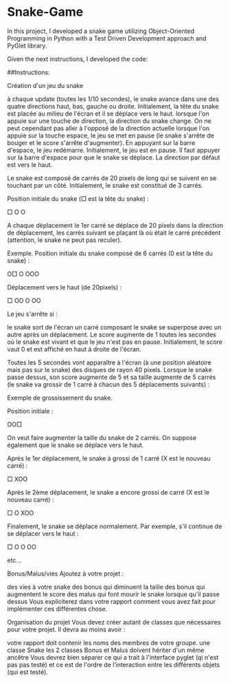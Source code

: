# Snake-Game
In this project, I developed a snake game utilizing Object-Oriented Programming in Python with a Test Driven Development approach and PyGlet library.

Given the next instructions, I developed the code:


##Instructions:

Création d'un jeu du snake

à chaque update (toutes les 1/10 secondes), le snake avance dans une des quatre directions haut, bas, gauche ou droite. Initialement, la tête du snake est placée au milieu de l'écran et il se déplace vers le haut.
lorsque l'on appuie sur une touche de direction, la direction du snake change. On ne peut cependant pas aller à l'opposé de la direction actuelle
lorsque l'on appuie sur la touche espace, le jeu se met en pause (le snake s'arrête de bouger et le score s'arrête d'augmenter). En appuyant sur la barre d'espace, le jeu redémarre.
Initialement, le jeu est en pause. Il faut appuyer sur la barre d'espace pour que le snake se déplace. La direction par défaut est vers le haut.

Le snake est composé de carrés de 20 pixels de long qui se suivent en se touchant par un côté. Initialement, le snake est constitué de 3 carrés.

Position initiale du snake (□ est la tête du snake) :

 □
 O
 O
 
A chaque déplacement le 1er carré se déplace de 20 pixels dans la direction de déplacement, les carrés suivant se plaçant là où était le carré précédent (attention, le snake ne peut pas reculer).

Exemple. Position initiale du snake composé de 6 carrés (0 est la tête du snake) :

  O□
  O
OOO

Déplacement vers le haut (de 20pixels) :

   □
  OO
  O
 OO
 
Le jeu s'arrête si :

le snake sort de l'écran
un carré composant le snake se superpose avec un autre après un déplacement.
Le score augmente de 1 toutes les secondes où le snake est vivant et que le jeu n'est pas en pause. Initialement, le score vaut 0 et est affiché en haut à droite de l'écran.

Toutes les 5 secondes vont apparaître à l'écran (à une position aléatoire mais pas sur le snake) des disques de rayon 40 pixels. Lorsque le snake passe dessus, son score augmente de 5 et sa taille augmente de 5 carrés (le snake va grossir de 1 carré à chacun des 5 déplacements suivants) :

Exemple de grossissement du snake.

Position initiale :

 OO□
 
On veut faire augmenter la taille du snake de 2 carrés. On suppose également que le snake se déplace vers le haut.

Après le 1er déplacement, le snake à grossi de 1 carré (X est le nouveau carré) :

   □
 XOO
 
Après le 2ème déplacement, le snake a encore grossi de carré (X est le nouveau carré) :

   □
   O
 XOO
 
Finalement, le snake se déplace normalement. Par exemple, s'il continue de se déplacer vers le haut :

   □
   O
   O
  OO
  
etc...

Bonus/Malus/vies
Ajoutez à votre projet :

des vies à votre snake
des bonus qui diminuent la taille
des bonus qui augmentent le score
des malus qui font mourir le snake lorsque qu'il passe dessus
Vous expliciterez dans votre rapport comment vous avez fait pour implémenter ces différentes chose.

Organisation du projet
Vous devez créer autant de classes que nécessaires pour votre projet. Il devra au moins avoir :

votre rapport doit contenir les noms des membres de votre groupe.
une classe Snake
les 2 classes Bonus et Malus doivent hériter d'un même ancêtre
Vous devrez bien séparer ce qui a trait à l'interface pyglet (qi n'est pas pas testé) et ce est de l'ordre de l’interaction entre les différents objets (qui est testé).
